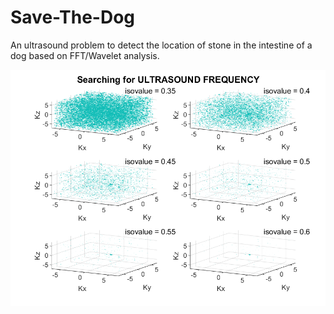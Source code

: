 # Save-The-Dog

An ultrasound problem to detect the location of stone in the intestine of a dog based on FFT/Wavelet analysis. </br>

![Test](https://github.com/aayushchhabra1999/Save-The-Dog/blob/master/fig1.png)
